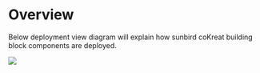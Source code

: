 # Overview

Below deployment view diagram will explain how sunbird coKreat building block components are deployed.

![](../.gitbook/assets/coKreat\_deployment\_viewnew.png)



